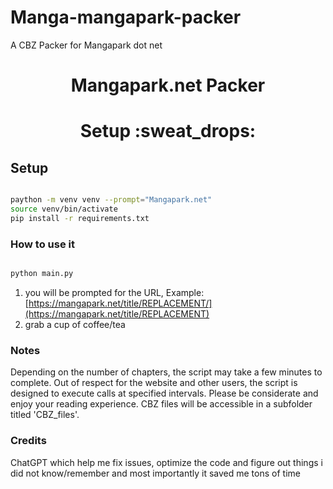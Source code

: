 # Manga-mangapark-packer
A CBZ Packer for Mangapark dot net

<div align="center">
    <h1>Mangapark.net Packer</h1>
</div>

<div align="center">

</div>

<div align="center">
    <h1>Setup :sweat_drops:</h1>
</div>

## Setup

  ```zsh
  
  paython -m venv venv --prompt="Mangapark.net"
  source venv/bin/activate
  pip install -r requirements.txt
  ```

### How to use it

```zsh

python main.py

```

1) you will be prompted for the URL, Example: [https://mangapark.net/title/REPLACEMENT/](https://mangapark.net/title/REPLACEMENT)
2) grab a cup of coffee/tea


### Notes

Depending on the number of chapters, the script may take a few minutes to complete. Out of respect for the website and other users, the script is designed to execute calls at specified intervals. Please be considerate and enjoy your reading experience. CBZ files will be accessible in a subfolder titled 'CBZ_files'.

### Credits

ChatGPT which help me fix issues, optimize the code and figure out things i did not know/remember and most importantly it saved me tons of time


